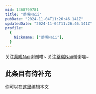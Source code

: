 ```yaml
---
mid: 1468799781
title: "萘晞Naii"
pubDate: "2024-11-04T11:26:46.141Z"
updatedDate: "2024-11-04T11:26:46.141Z"
profile:
  {
    Nickname: ["萘晞Naii"],
  }
---
```


关注[萘晞Naii](https://space.bilibili.com/1468799781)谢谢喵~ 关注[萘晞Naii](https://space.bilibili.com/1468799781)谢谢喵~

## 此条目有待补充
你可以在[这里](https://github.com/Yuhanawa/VTuber.ICU-Content/edit/master/v/萘晞Naii/index.md)编辑本文
